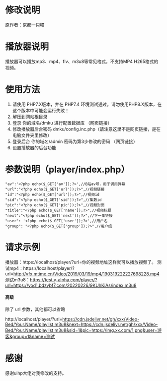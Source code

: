 # 修改说明
原作者：京都一只喵

# 播放器说明
播放器可以播放mp3、mp4、flv、m3u8等常见格式，不支持MP4 H265格式的视频。

# 使用方法
1. 请使用 PHP7.X版本，并在 PHP7.4 环境测试通过。请勿使用PHP8.X版本，在这个版本中可能会运行失败！
2. 解压到网站根目录
3. 登录  你的域名/dmku 进行配置数据库  （网页链接）
4. 修改播放器后台密码  dmku/config.inc.php（请注意这里不是网页链接，是在电脑文件夹里修改）
5. 登录后台 你的域名/admin  密码为第3步修改的密码 （网页链接）
6. 设置播放器的后台功能

# 参数说明（player/index.php）
``` 
"av":'<?php echo($_GET['av']);?>',//B站av号，用于调用弹幕
"url":"<?php echo($_GET['url']);?>",//视频链接
"id":"<?php echo($_GET['url']);?>",//视频id
"sid":"<?php echo($_GET['sid']);?>",//集数id
"pic":"<?php echo($_GET['pic']);?>",//视频封面
"title":"<?php echo($_GET['name']);?>",//视频标题
"next":"<?php echo($_GET['next']);?>",//下一集链接
"user": '<?php echo($_GET['user']);?>',//用户名
"group": "<?php echo($_GET['group']);?>",//用户组
```
# 请求示例
播放器：https://localhost/player/?url=你的视频地址这样就可以播放视频了。
测试mp4：https://localhost/player/?url=http://vfx.mtime.cn/Video/2019/03/19/mp4/190319222227698228.mp4
测试m3u8：https://test.y-alpha.com/player/?url=https://vod1.bdzybf7.com/20220226/9KUhKiAs/index.m3u8

#### 高级
除了 url 参数，其他都可以省略

http://localhost/player/?url=https://cdn.jsdelivr.net/gh/xxx/Video-Bed/Your.Name/playlist.m3u8&next=https://cdn.jsdelivr.net/gh/xxx/Video-Bed/Your.Name/playlist.m3u8&sid=1&pic=https://img.xx.com/1.png&user=游客&group=1&name=测试

# 感谢
感谢uihp大佬对我修改的支持。
